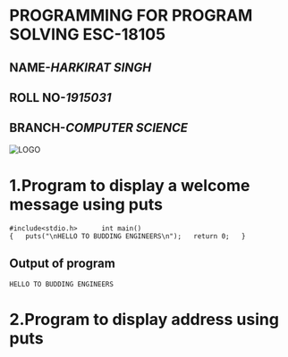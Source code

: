 
# **PROGRAMMING FOR PROGRAM SOLVING ESC-18105**
## NAME-*HARKIRAT SINGH*
## ROLL NO-*1915031*
## BRANCH-*COMPUTER SCIENCE*
![LOGO]()

# 1.Program to display a welcome message using puts  

`#include<stdio.h>     
int main()                                                                                                 
{  
puts("\nHELLO TO BUDDING ENGINEERS\n");  
return 0;  
}`    
## Output of program  

`HELLO TO BUDDING ENGINEERS`  

# 2.Program to display address using puts  

        
